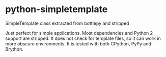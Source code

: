 # python-simpletemplate
SimpleTemplate class extracted from bottlepy and stripped

Just perfect for simple applications.
Most dependencies and Python 2 support are stripped.
It does not check for template files, so it can work in more obscure environments.
It is tested with both CPython, PyPy and Brython.